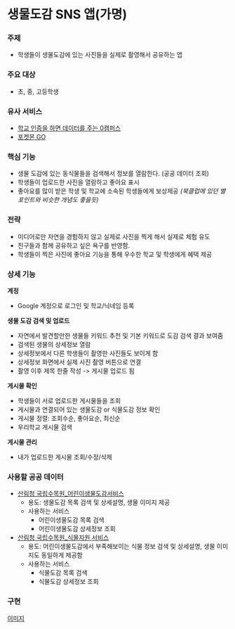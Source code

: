 # 생물도감 SNS 앱(가명)

### 주제

- 학생들이 생물도감에 있는 사진들을 실제로 촬영해서 공유하는 앱

### 주요 대상

- 초, 중, 고등학생

### 유사 서비스
- [학교 인증을 하면 데이터를 주는 0캠퍼스](https://skt0.co.kr:9443/appweb/cmps/cmpsMainView)
- [포켓몬 GO](https://pokemongolive.com/ko/)

### 핵심 기능

- 생물 도감에 있는 동식물들을 검색해서 정보를 열람한다. (공공 데이터 조회)
- 학생들이 업로드한 사진을 열람하고 좋아요 표시
- 좋아요를 많이 받은 학생 및 학교에 소속된 학생들에게 보상제공 *(북클럽에 있던 별 포인트와 비슷한 개념도 좋을듯)*

### 전략

- 미디어로만 자연을 경험하지 않고 실제로 사진을 찍게 해서 실제로 체험 유도
- 친구들과 함께 공유하고 싶은 욕구를 반영함.
- 학생들이 찍은 사진에 좋아요 기능을 통해 우수한 학교 및 학생에게 혜택 제공

### 상세 기능

**계정**

- Google 계정으로 로그인 및 학교/닉네임 등록

**생물 도감 검색 및 업로드**

- 자연에서 발견할만한 생물들 키워드 추천 및 기본 키워드로 도감 검색 결과 보여줌
- 검색된 생물의 상세정보 열람
- 상세정보에서 다른 학생들이 촬영한 사진들도 보이게 함
- 상세정보 화면에서 실제 사진 촬영 버튼으로 연결
- 촬영 이후 제목 한줄 작성 -> 게시물 업로드 됨

**게시물 확인**

- 학생들이 서로 업로드한 게시물들을 조회
- 게시물과 연결되어 있는 생물도감 or 식물도감 정보 확인
- 게시물 정렬: 조회수순, 좋아요순, 최신순
- 우리학교 게시물 검색

**게시물 관리**

- 내가 업로드한 게시물 조회/수정/삭제



### 사용할 공공 데이터

- [산림청 국립수목원_어린이생물도감서비스](https://www.data.go.kr/data/15037581/openapi.do)
    - 용도: 생물도감 목록 검색 및 상세설명, 생물 이미지 제공
    - 사용하는 서비스
        - 어린이생물도감 목록 검색
        - 어린이생물도감 상세정보 조회
- [산림청 국립수목원_식물자원 서비스](https://www.data.go.kr/data/15000312/openapi.do)
    - 용도: 어린이생물도감에서 부족해보이는 식물 정보 검색 및 상세설명, 생물 이미지도 동일하게 제공함
    - 사용하는 서비스
        - 식물도감 목록 검색
        - 식물도감 상세정보 조회



### 구현

[이미지](https://share.balsamiq.com/c/52yFcdZh4j4XejwCQajzrV.png)

